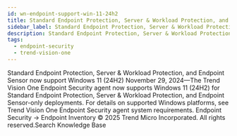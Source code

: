 ```yaml
---
id: wn-endpoint-support-win-11-24h2
title: Standard Endpoint Protection, Server & Workload Protection, and Endpoint Sensor now support Windows 11 (24H2)
sidebar_label: Standard Endpoint Protection, Server & Workload Protection, and Endpoint Sensor now support Windows 11 (24H2)
description: Standard Endpoint Protection, Server & Workload Protection, and Endpoint Sensor now support Windows 11 (24H2)
tags:
  - endpoint-security
  - trend-vision-one
---
```


 Standard Endpoint Protection, Server & Workload Protection, and Endpoint Sensor now support Windows 11 (24H2) November 29, 2024—The Trend Vision One Endpoint Security agent now supports Windows 11 (24H2) for Standard Endpoint Protection, Server & Workload Protection, and Endpoint Sensor-only deployments. For details on supported Windows platforms, see Trend Vision One Endpoint Security agent system requirements. Endpoint Security → Endpoint Inventory © 2025 Trend Micro Incorporated. All rights reserved.Search Knowledge Base